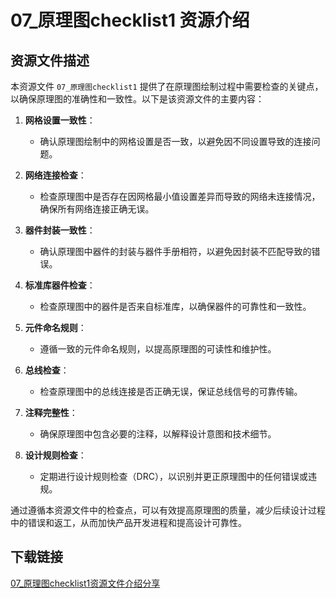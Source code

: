 # 07_原理图checklist1 资源介绍

## 资源文件描述

本资源文件 `07_原理图checklist1` 提供了在原理图绘制过程中需要检查的关键点，以确保原理图的准确性和一致性。以下是该资源文件的主要内容：

1. **网格设置一致性**：
   - 确认原理图绘制中的网格设置是否一致，以避免因不同设置导致的连接问题。

2. **网络连接检查**：
   - 检查原理图中是否存在因网格最小值设置差异而导致的网络未连接情况，确保所有网络连接正确无误。

3. **器件封装一致性**：
   - 确认原理图中器件的封装与器件手册相符，以避免因封装不匹配导致的错误。

4. **标准库器件检查**：
   - 检查原理图中的器件是否来自标准库，以确保器件的可靠性和一致性。

5. **元件命名规则**：
   - 遵循一致的元件命名规则，以提高原理图的可读性和维护性。

6. **总线检查**：
   - 检查原理图中的总线连接是否正确无误，保证总线信号的可靠传输。

7. **注释完整性**：
   - 确保原理图中包含必要的注释，以解释设计意图和技术细节。

8. **设计规则检查**：
   - 定期进行设计规则检查（DRC），以识别并更正原理图中的任何错误或违规。

通过遵循本资源文件中的检查点，可以有效提高原理图的质量，减少后续设计过程中的错误和返工，从而加快产品开发进程和提高设计可靠性。

## 下载链接

[07_原理图checklist1资源文件介绍分享](https://pan.quark.cn/s/d45189d5ca72)